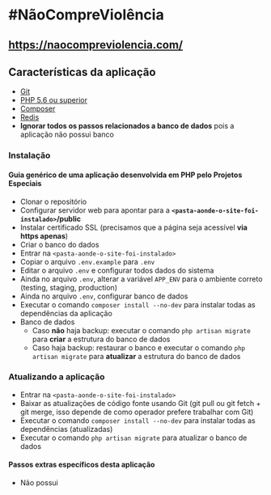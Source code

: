 # #NãoCompreViolência

## https://naocompreviolencia.com/

## Características da aplicação

- [Git](https://git-scm.com/docs/user-manual.html)
- [PHP 5.6 ou superior](http://php.net/)
- [Composer](https://getcomposer.org/)
- [Redis](https://redis.io/topics/quickstart)
- **Ignorar todos os passos relacionados a banco de dados** pois a aplicação não possui banco

### Instalação 
#### Guia genérico de uma aplicação desenvolvida em PHP pelo Projetos Especiais

- Clonar o repositório
- Configurar servidor web para apontar para a **`<pasta-aonde-o-site-foi-instalado>`/public**
- Instalar certificado SSL (precisamos que a página seja acessível **via https apenas**)
- Criar o banco do dados
- Entrar na `<pasta-aonde-o-site-foi-instalado>`
- Copiar o arquivo `.env.example` para `.env`
- Editar o arquivo `.env` e configurar todos dados do sistema
- Ainda no arquivo `.env`, alterar a variável `APP_ENV` para o ambiente correto (testing, staging, production)
- Ainda no arquivo `.env`, configurar banco de dados
- Executar o comando `composer install --no-dev` para instalar todas as dependências da aplicação
- Banco de dados
    - Caso **não** haja backup: executar o comando `php artisan migrate` para **criar** a estrutura do banco de dados
    - Caso haja backup: restaurar o banco e executar o comando `php artisan migrate` para **atualizar** a estrutura do banco de dados

### Atualizando a aplicação

- Entrar na `<pasta-aonde-o-site-foi-instalado>`
- Baixar as atualizações de código fonte usando Git (git pull ou git fetch + git merge, isso depende de como operador prefere trabalhar com Git)
- Executar o comando `composer install --no-dev` para instalar todas as dependências (atualizadas)
- Executar o comando `php artisan migrate` para atualizar o banco de dados

#### Passos extras específicos desta aplicação

- Não possui
